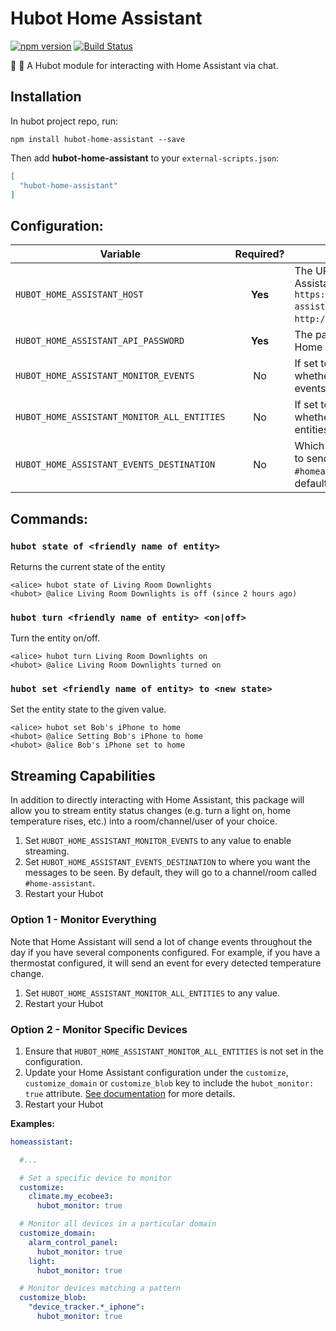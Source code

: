 # Hubot Home Assistant

[![npm version](https://badge.fury.io/js/hubot-home-assistant.svg)](http://badge.fury.io/js/hubot-home-assistant) [![Build Status](https://travis-ci.com/home-assistant/hubot-home-assistant.svg?branch=master)](https://travis-ci.com/home-assistant/hubot-home-assistant)

:speech_balloon: :house_with_garden: A Hubot module for interacting with Home Assistant via chat.

## Installation

In hubot project repo, run:

`npm install hubot-home-assistant --save`

Then add **hubot-home-assistant** to your `external-scripts.json`:

```json
[
  "hubot-home-assistant"
]
```

## Configuration:

| Variable                                    | Required? | Description        |
| ------------------------------------------- | :-------: | ------------------ |
| `HUBOT_HOME_ASSISTANT_HOST`                 | **Yes**   | The URL for your Home Assistant instance, e.g. `https://demo.home-assistant.io` or `http://hassio.local:8123`. |
| `HUBOT_HOME_ASSISTANT_API_PASSWORD`         | **Yes**   | The password for your Home Assistant instance. |
| `HUBOT_HOME_ASSISTANT_MONITOR_EVENTS`       | No        | If set to any value, whether to monitor for events |
| `HUBOT_HOME_ASSISTANT_MONITOR_ALL_ENTITIES` | No        | If set to any value, whether to monitor all entities for status changes |
| `HUBOT_HOME_ASSISTANT_EVENTS_DESTINATION`   | No        | Which room/channel/chat to send events, e.g. `#homeassistant` or `@alice`; default: `#home-assistant` |

## Commands:

### `hubot state of <friendly name of entity>`

Returns the current state of the entity

```
<alice> hubot state of Living Room Downlights
<hubot> @alice Living Room Downlights is off (since 2 hours ago)
```

### `hubot turn <friendly name of entity> <on|off>`

Turn the entity on/off.

```
<alice> hubot turn Living Room Downlights on
<hubot> @alice Living Room Downlights turned on
```

### `hubot set <friendly name of entity> to <new state>`

Set the entity state to the given value.

```
<alice> hubot set Bob's iPhone to home
<hubot> @alice Setting Bob's iPhone to home
<hubot> @alice Bob's iPhone set to home
```

## Streaming Capabilities

In addition to directly interacting with Home Assistant, this package will allow you to stream entity status changes (e.g. turn a light on, home temperature rises, etc.) into a room/channel/user of your choice.

1. Set `HUBOT_HOME_ASSISTANT_MONITOR_EVENTS` to any value to enable streaming.
2. Set `HUBOT_HOME_ASSISTANT_EVENTS_DESTINATION` to where you want the messages to be seen. By default, they will go to a channel/room called `#home-assistant`.
3. Restart your Hubot

### Option 1 - Monitor Everything

Note that Home Assistant will send a lot of change events throughout the day if you have several components configured. For example, if you have a thermostat configured, it will send an event for every detected temperature change.

1. Set `HUBOT_HOME_ASSISTANT_MONITOR_ALL_ENTITIES` to any value.
2. Restart your Hubot

### Option 2 - Monitor Specific Devices

1. Ensure that `HUBOT_HOME_ASSISTANT_MONITOR_ALL_ENTITIES` is not set in the configuration.
2. Update your Home Assistant configuration under the `customize`, `customize_domain` or `customize_blob` key to include the `hubot_monitor: true` attribute. [See documentation](https://www.home-assistant.io/docs/configuration/customizing-devices/) for more details.
3. Restart your Hubot

**Examples:**

```yaml
homeassistant:

  #...

  # Set a specific device to monitor
  customize:
    climate.my_ecobee3:
      hubot_monitor: true

  # Monitor all devices in a particular domain
  customize_domain:
    alarm_control_panel:
      hubot_monitor: true
    light:
      hubot_monitor: true

  # Monitor devices matching a pattern
  customize_blob:
    "device_tracker.*_iphone":
      hubot_monitor: true
```
